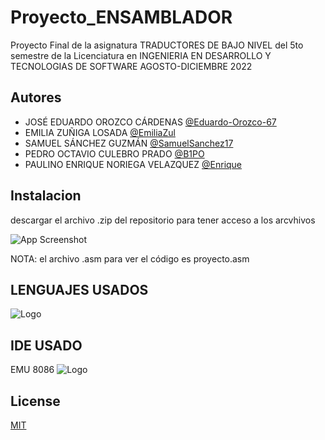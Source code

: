 # Proyecto_ENSAMBLADOR

Proyecto Final de la asignatura TRADUCTORES DE BAJO NIVEL del 5to semestre de la Licenciatura en INGENIERIA EN DESARROLLO Y TECNOLOGIAS DE SOFTWARE  AGOSTO-DICIEMBRE 2022


## Autores

- JOSÉ EDUARDO OROZCO CÁRDENAS [@Eduardo-Orozco-67](https://github.com/Eduardo-Orozco-67)
- EMILIA ZUÑIGA LOSADA [@EmiliaZul](https://github.com/EmiliaZul)
- SAMUEL SÁNCHEZ GUZMÁN [@SamuelSanchez17](https://github.com/SamuelSanchez17)
- PEDRO OCTAVIO CULEBRO PRADO [@B1PO](https://github.com/B1PO)
- PAULINO ENRIQUE NORIEGA VELAZQUEZ [@Enrique](https://github.com/PEVF)

## Instalacion

descargar el archivo .zip del repositorio para tener acceso a los arcvhivos

![App Screenshot](https://br.atsit.in/es/wp-content/uploads/2021/06/como-descargar-archivos-y-ver-codigo-desde-github-9.png)

NOTA: el archivo .asm para ver el código es proyecto.asm

## LENGUAJES USADOS

![Logo](https://s3.amazonaws.com/s3.timetoast.com/public/uploads/photo/20021419/image/medium-506985c244189a3aa5e1320d82286ee1.png)

## IDE USADO

EMU 8086
![Logo](https://lh3.googleusercontent.com/-_bBDMOLl9T0/Vv47dRzHeII/AAAAAAAAX8g/zTdxtfCI9u4X-usQjMv8ScN3VJieX__ZACCo/s128-Ic42/emu8086.png)

## License

[MIT](https://choosealicense.com/licenses/mit/)
